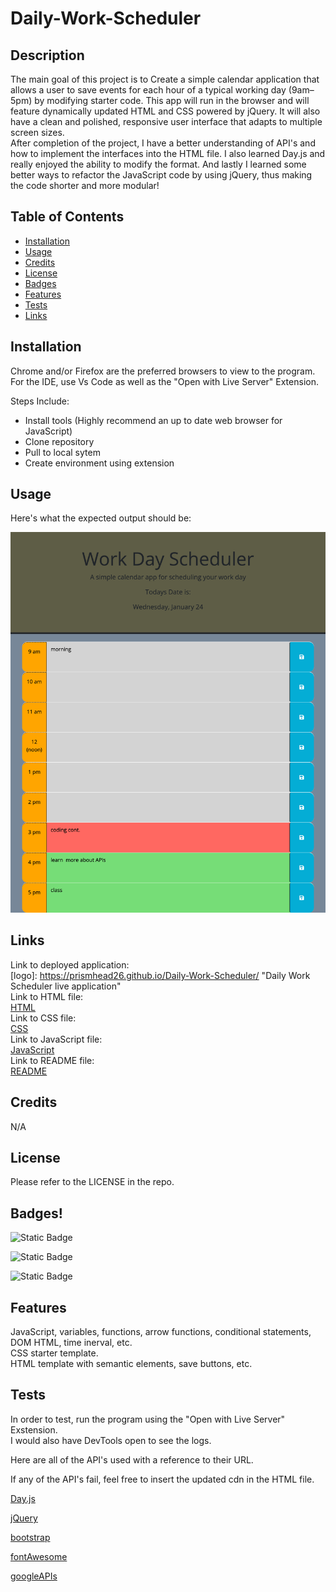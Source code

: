 # Daily-Work-Scheduler

## Description

The main goal of this project is to Create a simple calendar application that allows a user to save events for each hour of a typical working day (9am&ndash;5pm) by modifying starter code. This app will run in the browser and will feature dynamically updated HTML and CSS powered by jQuery. It will also have a clean and polished, responsive user interface that adapts to multiple screen sizes.
<br>
After completion of the project, I have a better understanding of API's and how to implement the interfaces into the HTML file. I also learned Day.js and really enjoyed the ability to modify the format. And lastly I learned some better ways to refactor the JavaScript code by using jQuery, thus making the code shorter and more modular!

## Table of Contents

- [Installation](#installation)
- [Usage](#usage)
- [Credits](#credits)
- [License](#license)
- [Badges](#badges)
- [Features](#features)
- [Tests](#tests)
- [Links](#links)

## Installation

Chrome and/or Firefox are the preferred browsers to view to the program.
<br>
For the IDE, use Vs Code as well as the "Open with Live Server" Extension.

Steps Include:

- Install tools (Highly recommend an up to date web browser for JavaScript)
- Clone repository
- Pull to local sytem
- Create environment using extension

## Usage

Here's what the expected output should be:

![alt text](/assets/images/screenshot.png)

## Links

Link to deployed application:
<br>
[logo]: https://prismhead26.github.io/Daily-Work-Scheduler/ "Daily Work Scheduler live application"
<br>
Link to HTML file:
<br>
[HTML](/index.html)
<br>
Link to CSS file:
<br>
[CSS](/assets/styles.css)
<br>
Link to JavaScript file:
<br>
[JavaScript](/assets/script.js)
<br>
Link to README file:
<br>
[README](/README.md)

## Credits

N/A

## License

Please refer to the LICENSE in the repo.

## Badges!

![Static Badge](https://img.shields.io/badge/HTML%20-67%25%20-orange)
<br>

![Static Badge](https://img.shields.io/badge/CSS%20-12%25%20-purple)
<br>

![Static Badge](https://img.shields.io/badge/Javascript%20-21%25%20-yellow)

## Features

JavaScript, variables, functions, arrow functions, conditional statements, DOM HTML, time inerval, etc.
<br>
CSS starter template.
<br>
HTML template with semantic elements, save buttons, etc.

## Tests

In order to test, run the program using the "Open with Live Server" Exstension.
<br>
I would also have DevTools open to see the logs.
<br>

Here are all of the API's used with a reference to their URL.

If any of the API's fail, feel free to insert the updated cdn in the HTML file.
<br>

[Day.js](https://day.js.org/en/)
<br>

[jQuery](https://jquery.com/)
<br>

[bootstrap](https://getbootstrap.com/)
<br>

[fontAwesome](https://fontawesome.com/)
<br>

[googleAPIs](https://fonts.google.com/)